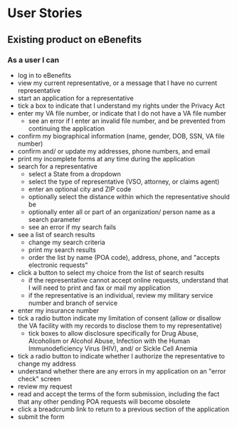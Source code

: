 # User Stories

## Existing product on eBenefits

### As a user I can

- log in to eBenefits
- view my current representative, or a message that I have no current representative
- start an application for a representative
- tick a box to indicate that I understand my rights under the Privacy Act
- enter my VA file number, or indicate that I do not have a VA file number
  - see an error if I enter an invalid file number, and be prevented from continuing the application
- confirm my biographical information (name, gender, DOB, SSN, VA file number)
- confirm and/ or update my addresses, phone numbers, and email
- print my incomplete forms at any time during the application
- search for a representative
  - select a State from a dropdown
  - select the type of representative (VSO, attorney, or claims agent)
  - enter an optional city and ZIP code
  - optionally select the distance within which the representative should be
  - optionally enter all or part of an organization/ person name as a search parameter
  - see an error if my search fails
- see a list of search results
  - change my search criteria
  - print my search results
  - order the list by name (POA code), address, phone, and "accepts electronic requests"
- click a button to select my choice from the list of search results
  - if the representative cannot accept online requests, understand that I will need to print and fax or mail my application
  - if the representative is an individual, review my military service number and branch of service
- enter my insurance number
- tick a radio button indicate my limitation of consent (allow or disallow the VA facility with my records to disclose them to my representative)
  - tick boxes to allow disclosure specifically for Drug Abuse, Alcoholism or Alcohol Abuse, Infection with the Human Immunodeficiency Virus (HIV), and/ or Sickle Cell Anemia
- tick a radio button to indicate whether I authorize the representative to change my address
- understand whether there are any errors in my application on an "error check" screen
- review my request
- read and accept the terms of the form submission, including the fact that any other pending POA requests will become obsolete
- click a breadcrumb link to return to a previous section of the application
- submit the form
